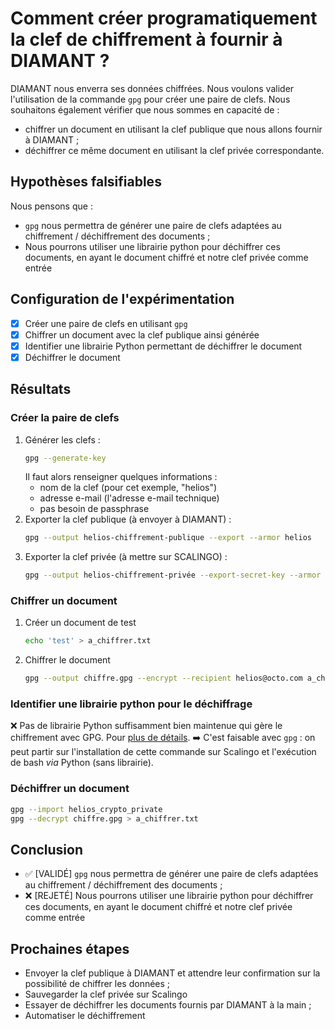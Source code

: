 # Comment créer programatiquement la clef de chiffrement à fournir à DIAMANT ?

DIAMANT nous enverra ses données chiffrées. Nous voulons valider l'utilisation de la commande `gpg` pour créer une paire de clefs.
Nous souhaitons également vérifier que nous sommes en capacité de :
- chiffrer un document en utilisant la clef publique que nous allons fournir à DIAMANT ;
- déchiffrer ce même document en utilisant la clef privée correspondante.

## Hypothèses falsifiables

Nous pensons que :
- `gpg` nous permettra de générer une paire de clefs adaptées au chiffrement / déchiffrement des documents ;
- Nous pourrons utiliser une librairie python pour déchiffrer ces documents, en ayant le document chiffré et notre clef privée comme entrée

## Configuration de l'expérimentation

- [x] Créer une paire de clefs en utilisant `gpg`
- [x] Chiffrer un document avec la clef publique ainsi générée
- [x] Identifier une librairie Python permettant de déchiffrer le document
- [x] Déchiffrer le document

## Résultats

### Créer la paire de clefs

1. Générer les clefs :
    ```bash
    gpg --generate-key
    ```
    Il faut alors renseigner quelques informations : 
    - nom de la clef (pour cet exemple, "helios")
    - adresse e-mail (l'adresse e-mail technique)
    - pas besoin de passphrase
3. Exporter la clef publique (à envoyer à DIAMANT) :
    ```bash
    gpg --output helios-chiffrement-publique --export --armor helios
    ```
4. Exporter la clef privée (à mettre sur SCALINGO) :
    ```bash
    gpg --output helios-chiffrement-privée --export-secret-key --armor helios
    ```

### Chiffrer un document

1. Créer un document de test
   ```bash
   echo 'test' > a_chiffrer.txt
   ```
2. Chiffrer le document
    ```bash
    gpg --output chiffre.gpg --encrypt --recipient helios@octo.com a_chiffrer.txt
    ```

### Identifier une librairie python pour le déchiffrage

❌ Pas de librairie Python suffisamment bien maintenue qui gère le chiffrement avec GPG. Pour [plus de détails](https://wiki.python.org/moin/GnuPrivacyGuard#Accessing_GnuPG_via_gpgme).
➡️ C'est faisable avec `gpg` : on peut partir sur l'installation de cette commande sur Scalingo et l'exécution de bash *via* Python (sans librairie).


### Déchiffrer un document
```bash
gpg --import helios_crypto_private
gpg --decrypt chiffre.gpg > a_chiffrer.txt
```

## Conclusion

- ✅ [VALIDÉ] `gpg` nous permettra de générer une paire de clefs adaptées au chiffrement / déchiffrement des documents ;
- ❌ [REJETÉ] Nous pourrons utiliser une librairie python pour déchiffrer ces documents, en ayant le document chiffré et notre clef privée comme entrée



## Prochaines étapes

- Envoyer la clef publique à DIAMANT et attendre leur confirmation sur la possibilité de chiffrer les données ;
- Sauvegarder la clef privée sur Scalingo
- Essayer de déchiffrer les documents fournis par DIAMANT à la main ;
- Automatiser le déchiffrement

